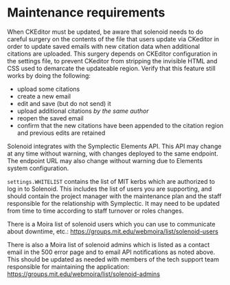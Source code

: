 # Maintenance requirements
When CKEditor must be updated, be aware that solenoid needs to do careful surgery on the contents of the file that users update via CKeditor in order to update saved emails with new citation data when additional citations are uploaded. This surgery depends on CKEditor configuration in the settings file, to prevent CKeditor from stripping the invisible HTML and CSS used to demarcate the updateable region. Verify that this feature still works by doing the following:
* upload some citations
* create a new email
* edit and save (but do not send) it
* upload additional citations _by the same author_
* reopen the saved email
* confirm that the new citations have been appended to the citation region and previous edits are retained

Solenoid integrates with the Symplectic Elements API. This API may change at any time without warning, with changes deployed to the same endpoint. The endpoint URL may also change without warning due to Elements system configuration.

`settings.WHITELIST` contains the list of MIT kerbs which are authorized to log in to Solenoid. This includes the list of users you are supporting, and should contain the project manager with the maintenance plan and the staff responsible for the relationship with Symplectic. It may need to be updated from time to time according to staff turnover or roles changes.

There is a Moira list of solenoid users which you can use to communicate about downtime, etc.: https://groups.mit.edu/webmoira/list/solenoid-users

There is also a Moira list of solenoid admins which is listed as a contact email in the 500 error page and to email API notifications as noted above. This should be updated as needed with members of the tech support team responsible for maintaining the application: https://groups.mit.edu/webmoira/list/solenoid-admins
